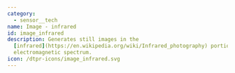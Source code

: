 ```yaml
---
category: 
  - sensor__tech
name: Image - infrared
id: image_infrared
description: Generates still images in the
  [infrared](https://en.wikipedia.org/wiki/Infrared_photography) portion of the
  electromagnetic spectrum.
icon: /dtpr-icons/image_infrared.svg
---
```

